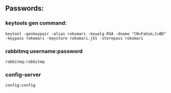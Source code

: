 ## Passwords:

### keytools gen command:
`keytool -genkeypair -alias rokomari -keyalg RSA -dname "CN=Fahim,C=BD" -keypass rokomari -keystore rokomari.jks -storepass rokomari`

### rabbitmq username:password 
`rabbitmq:rabbitmq`

### config-server
`config:config`
